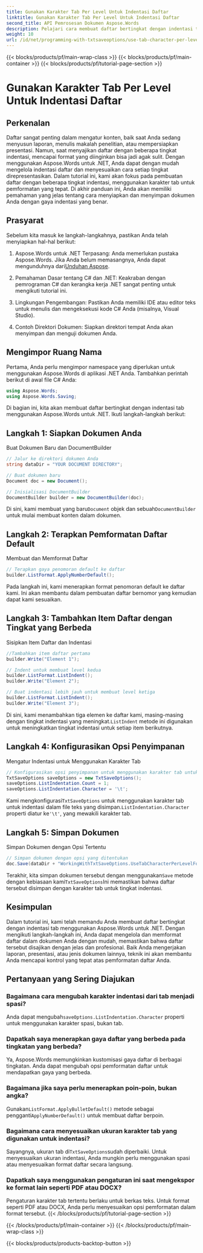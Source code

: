 ```yaml
---
title: Gunakan Karakter Tab Per Level Untuk Indentasi Daftar
linktitle: Gunakan Karakter Tab Per Level Untuk Indentasi Daftar
second_title: API Pemrosesan Dokumen Aspose.Words
description: Pelajari cara membuat daftar bertingkat dengan indentasi tab menggunakan Aspose.Words untuk .NET. Ikuti panduan ini untuk pemformatan daftar yang tepat dalam dokumen Anda.
weight: 10
url: /id/net/programming-with-txtsaveoptions/use-tab-character-per-level-for-list-indentation/
---
```


{{< blocks/products/pf/main-wrap-class >}}
{{< blocks/products/pf/main-container >}}
{{< blocks/products/pf/tutorial-page-section >}}

# Gunakan Karakter Tab Per Level Untuk Indentasi Daftar

## Perkenalan

Daftar sangat penting dalam mengatur konten, baik saat Anda sedang menyusun laporan, menulis makalah penelitian, atau mempersiapkan presentasi. Namun, saat menyajikan daftar dengan beberapa tingkat indentasi, mencapai format yang diinginkan bisa jadi agak sulit. Dengan menggunakan Aspose.Words untuk .NET, Anda dapat dengan mudah mengelola indentasi daftar dan menyesuaikan cara setiap tingkat direpresentasikan. Dalam tutorial ini, kami akan fokus pada pembuatan daftar dengan beberapa tingkat indentasi, menggunakan karakter tab untuk pemformatan yang tepat. Di akhir panduan ini, Anda akan memiliki pemahaman yang jelas tentang cara menyiapkan dan menyimpan dokumen Anda dengan gaya indentasi yang benar.

## Prasyarat

Sebelum kita masuk ke langkah-langkahnya, pastikan Anda telah menyiapkan hal-hal berikut:

1.  Aspose.Words untuk .NET Terpasang: Anda memerlukan pustaka Aspose.Words. Jika Anda belum memasangnya, Anda dapat mengunduhnya dari[Unduhan Aspose](https://releases.aspose.com/words/net/).

2. Pemahaman Dasar tentang C# dan .NET: Keakraban dengan pemrograman C# dan kerangka kerja .NET sangat penting untuk mengikuti tutorial ini.

3. Lingkungan Pengembangan: Pastikan Anda memiliki IDE atau editor teks untuk menulis dan mengeksekusi kode C# Anda (misalnya, Visual Studio).

4. Contoh Direktori Dokumen: Siapkan direktori tempat Anda akan menyimpan dan menguji dokumen Anda. 

## Mengimpor Ruang Nama

Pertama, Anda perlu mengimpor namespace yang diperlukan untuk menggunakan Aspose.Words di aplikasi .NET Anda. Tambahkan perintah berikut di awal file C# Anda:

```csharp
using Aspose.Words;
using Aspose.Words.Saving;
```

Di bagian ini, kita akan membuat daftar bertingkat dengan indentasi tab menggunakan Aspose.Words untuk .NET. Ikuti langkah-langkah berikut:

## Langkah 1: Siapkan Dokumen Anda

Buat Dokumen Baru dan DocumentBuilder

```csharp
// Jalur ke direktori dokumen Anda
string dataDir = "YOUR DOCUMENT DIRECTORY";

// Buat dokumen baru
Document doc = new Document();

// Inisialisasi DocumentBuilder
DocumentBuilder builder = new DocumentBuilder(doc);
```

 Di sini, kami membuat yang baru`Document` objek dan sebuah`DocumentBuilder` untuk mulai membuat konten dalam dokumen.

## Langkah 2: Terapkan Pemformatan Daftar Default

Membuat dan Memformat Daftar

```csharp
// Terapkan gaya penomoran default ke daftar
builder.ListFormat.ApplyNumberDefault();
```

Pada langkah ini, kami menerapkan format penomoran default ke daftar kami. Ini akan membantu dalam pembuatan daftar bernomor yang kemudian dapat kami sesuaikan.

## Langkah 3: Tambahkan Item Daftar dengan Tingkat yang Berbeda

Sisipkan Item Daftar dan Indentasi

```csharp
//Tambahkan item daftar pertama
builder.Write("Element 1");

// Indent untuk membuat level kedua
builder.ListFormat.ListIndent();
builder.Write("Element 2");

// Buat indentasi lebih jauh untuk membuat level ketiga
builder.ListFormat.ListIndent();
builder.Write("Element 3");
```

 Di sini, kami menambahkan tiga elemen ke daftar kami, masing-masing dengan tingkat indentasi yang meningkat.`ListIndent` metode ini digunakan untuk meningkatkan tingkat indentasi untuk setiap item berikutnya.

## Langkah 4: Konfigurasikan Opsi Penyimpanan

Mengatur Indentasi untuk Menggunakan Karakter Tab

```csharp
// Konfigurasikan opsi penyimpanan untuk menggunakan karakter tab untuk indentasi
TxtSaveOptions saveOptions = new TxtSaveOptions();
saveOptions.ListIndentation.Count = 1;
saveOptions.ListIndentation.Character = '\t';
```

 Kami mengkonfigurasi`TxtSaveOptions` untuk menggunakan karakter tab untuk indentasi dalam file teks yang disimpan.`ListIndentation.Character` properti diatur ke`'\t'`, yang mewakili karakter tab.

## Langkah 5: Simpan Dokumen

Simpan Dokumen dengan Opsi Tertentu

```csharp
// Simpan dokumen dengan opsi yang ditentukan
doc.Save(dataDir + "WorkingWithTxtSaveOptions.UseTabCharacterPerLevelForListIndentation.txt", saveOptions);
```

 Terakhir, kita simpan dokumen tersebut dengan menggunakan`Save` metode dengan kebiasaan kami`TxtSaveOptions`Ini memastikan bahwa daftar tersebut disimpan dengan karakter tab untuk tingkat indentasi.

## Kesimpulan

Dalam tutorial ini, kami telah memandu Anda membuat daftar bertingkat dengan indentasi tab menggunakan Aspose.Words untuk .NET. Dengan mengikuti langkah-langkah ini, Anda dapat mengelola dan memformat daftar dalam dokumen Anda dengan mudah, memastikan bahwa daftar tersebut disajikan dengan jelas dan profesional. Baik Anda mengerjakan laporan, presentasi, atau jenis dokumen lainnya, teknik ini akan membantu Anda mencapai kontrol yang tepat atas pemformatan daftar Anda.

## Pertanyaan yang Sering Diajukan

### Bagaimana cara mengubah karakter indentasi dari tab menjadi spasi?
 Anda dapat mengubah`saveOptions.ListIndentation.Character` properti untuk menggunakan karakter spasi, bukan tab.

### Dapatkah saya menerapkan gaya daftar yang berbeda pada tingkatan yang berbeda?
Ya, Aspose.Words memungkinkan kustomisasi gaya daftar di berbagai tingkatan. Anda dapat mengubah opsi pemformatan daftar untuk mendapatkan gaya yang berbeda.

### Bagaimana jika saya perlu menerapkan poin-poin, bukan angka?
 Gunakan`ListFormat.ApplyBulletDefault()` metode sebagai pengganti`ApplyNumberDefault()` untuk membuat daftar berpoin.

### Bagaimana cara menyesuaikan ukuran karakter tab yang digunakan untuk indentasi?
 Sayangnya, ukuran tab di`TxtSaveOptions`sudah diperbaiki. Untuk menyesuaikan ukuran indentasi, Anda mungkin perlu menggunakan spasi atau menyesuaikan format daftar secara langsung.

### Dapatkah saya menggunakan pengaturan ini saat mengekspor ke format lain seperti PDF atau DOCX?
Pengaturan karakter tab tertentu berlaku untuk berkas teks. Untuk format seperti PDF atau DOCX, Anda perlu menyesuaikan opsi pemformatan dalam format tersebut.
{{< /blocks/products/pf/tutorial-page-section >}}

{{< /blocks/products/pf/main-container >}}
{{< /blocks/products/pf/main-wrap-class >}}

{{< blocks/products/products-backtop-button >}}
